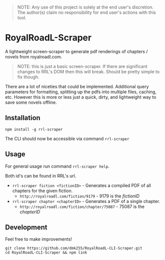 >NOTE: Any use of this project is solely at the end user's discretion. The author(s) claim no responsibility for end user's actions with this tool.

# RoyalRoadL-Scraper
A lightweight screen-scraper to generate pdf renderings of chapters / novels from royalroadl.com.
>NOTE: this is just a basic screen-scraper. If there are significant changes to RRL's DOM then this will break. Should be pretty simple to fix though.

There are a lot of niceties that could be implemented. Additional query parameters for formatting, splitting up the pdfs into multiple files, caching, etc. However this is more or less just a quick, dirty, and lightweight way to save some novels offline.

## Installation
```
npm install -g rrl-scraper
```

The CLI should now be accessible via command `rrl-scraper`

## Usage
For general usage run command `rrl-scraper help`.

Both id's can be found in RRL's url.

- `rrl-scraper fiction <fictionID>` - Generates a compiled PDF of all chapters for the given fiction.
  - `http://royalroadl.com/fiction/9179` - 9179 is the *fictionID*
- `rrl-scraper chapter <chapterID>` - Generates a PDF of a single chapter.
  - `http://royalroadl.com/fiction/chapter/75087` - 75087 is the *chapterID*

## Development
Feel free to make improvements!
```
git clone https://github.com/dmk255/RoyalRoadL-CLI-Scraper.git
cd RoyalRoadL-CLI-Scraper && npm link
```
